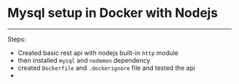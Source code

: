 # Mysql setup in Docker with Nodejs
---
Steps:
- Created basic rest api with nodejs built-in `http` module
- then installed `mysql` and `nodemon` dependency
- created `Dockerfile` and `.dockerignore` file and tested the api
- 